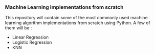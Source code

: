### Machine Learning implementations from scratch

This repository will contain some of the most commonly used machine learning algorithm implementations from scratch using Python. A few of them will be :

* Linear Regression
* Logistic Regression
* KNN